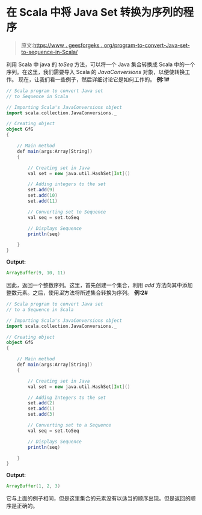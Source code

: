 # 在 Scala 中将 Java Set 转换为序列的程序

> 原文:[https://www . geesforgeks . org/program-to-convert-Java-set-to-sequence-in-Scala/](https://www.geeksforgeeks.org/program-to-convert-java-set-to-sequence-in-scala/)

利用 Scala 中 java 的 *toSeq* 方法，可以将一个 Java 集合转换成 Scala 中的一个序列。在这里，我们需要导入 Scala 的 *JavaConversions* 对象，以便使转换工作。
现在，让我们看一些例子，然后详细讨论它是如何工作的。
**例:1#**

```scala
// Scala program to convert Java set 
// to Sequence in Scala

// Importing Scala's JavaConversions object
import scala.collection.JavaConversions._

// Creating object
object GfG
{ 

    // Main method
    def main(args:Array[String])
    {

        // Creating set in Java
        val set = new java.util.HashSet[Int]()

        // Adding integers to the set
        set.add(9)
        set.add(10)
        set.add(11)

        // Converting set to Sequence 
        val seq = set.toSeq

        // Displays Sequence 
        println(seq)

    }
}
```

**Output:**

```scala
ArrayBuffer(9, 10, 11)

```

因此，返回一个整数序列。这里，首先创建一个集合，利用 *add* 方法向其中添加整数元素。之后，使用*至*方法将所述集合转换为序列。
**例:2#**

```scala
// Scala program to convert Java set 
// to a Sequence in Scala

// Importing Scala's JavaConversions object
import scala.collection.JavaConversions._

// Creating object
object GfG
{ 

    // Main method
    def main(args:Array[String])
    {

        // Creating set in Java
        val set = new java.util.HashSet[Int]()

        // Adding Integers to the set
        set.add(2)
        set.add(1)
        set.add(3)

        // Converting set to a Sequence
        val seq = set.toSeq

        // Displays Sequence
        println(seq)

    }
}
```

**Output:**

```scala
ArrayBuffer(1, 2, 3)

```

它与上面的例子相同，但是这里集合的元素没有以适当的顺序出现。但是返回的顺序是正确的。